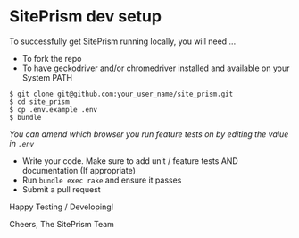 # SitePrism dev setup

To successfully get SitePrism running locally, you will need ...

- To fork the repo
- To have geckodriver and/or chromedriver installed and available on your System PATH

```
$ git clone git@github.com:your_user_name/site_prism.git
$ cd site_prism
$ cp .env.example .env
$ bundle
```

_You can amend which browser you run feature tests on by editing the value in `.env`_

- Write your code. Make sure to add unit / feature tests AND documentation (If appropriate)
- Run `bundle exec rake` and ensure it passes
- Submit a pull request

Happy Testing / Developing!

Cheers,
The SitePrism Team
